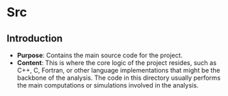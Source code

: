 # Src

## Introduction
*	**Purpose**: Contains the main source code for the project.
*	**Content**: This is where the core logic of the project resides, such as C++, C, Fortran, or other language implementations that might be the backbone of the analysis. The code in this directory usually performs the main computations or simulations involved in the analysis.
